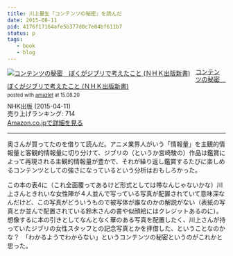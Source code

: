 ```yaml
---
title: 川上量生『コンテンツの秘密』を読んだ
date: 2015-08-11
pid: 4176f17164afe5b377d0c7e04bf611b7
status: p
tags:
   - book
   - blog
---
```


<div class="amazlet-box" style="margin-bottom:0px;"><div class="amazlet-image" style="float:left;margin:0px 12px 1px 0px;"><a href="http://www.amazon.co.jp/exec/obidos/ASIN/B00VVKIBF4/dotimpact-22/ref=nosim/" name="amazletlink" target="_blank"><img src="http://ecx.images-amazon.com/images/I/5123YcrATOL._SL160_.jpg" alt="コンテンツの秘密　ぼくがジブリで考えたこと (ＮＨＫ出版新書)" style="border: none;" /></a></div><div class="amazlet-info" style="line-height:120%; margin-bottom: 10px"><div class="amazlet-name" style="margin-bottom:10px;line-height:120%"><a href="http://www.amazon.co.jp/exec/obidos/ASIN/B00VVKIBF4/dotimpact-22/ref=nosim/" name="amazletlink" target="_blank">コンテンツの秘密　ぼくがジブリで考えたこと (ＮＨＫ出版新書)</a><div class="amazlet-powered-date" style="font-size:80%;margin-top:5px;line-height:120%">posted with <a href="http://www.amazlet.com/" title="amazlet" target="_blank">amazlet</a> at 15.08.20</div></div><div class="amazlet-detail">NHK出版 (2015-04-11)<br />売り上げランキング: 714<br /></div><div class="amazlet-sub-info" style="float: left;"><div class="amazlet-link" style="margin-top: 5px"><a href="http://www.amazon.co.jp/exec/obidos/ASIN/B00VVKIBF4/dotimpact-22/ref=nosim/" name="amazletlink" target="_blank">Amazon.co.jpで詳細を見る</a></div></div></div><div class="amazlet-footer" style="clear: left"></div></div>

----

奥さんが買ってたのを借りて読んだ。アニメ業界人がいう「情報量」を主観的情報量と客観的情報量に切り分けて、ジブリの（というか宮崎駿の）作品は鑑賞によって再現される主観的情報量が豊かで、それが繰り返し鑑賞するたびに楽しめるコンテンツとしての強さになっているという分析はおもしろかった。

この本の表4に（これ全面覆ってあるけど形式としては帯なんじゃないかな）川上さんときれいな女性陣が４人並んで写っている写真が配置されていて意味深なんだけど、この写真がどういうもので被写体が誰なのかの解説がない（表紙の写真とか並んで配置されている鈴木さんの書や似顔絵にはクレジットあるのに）。想像するに本の引きとしてなんとなく華のある写真を配置したく、川上さんが持っていたジブリの女性スタッフとの記念写真とかを拝借した、ということなのかな？　「わかるようでわからない」というコンテンツの秘密というのがこれかと思った。
